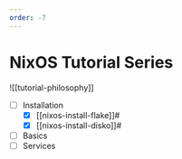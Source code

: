 ```yaml
---
order: -7
---
```


# NixOS Tutorial Series

![[tutorial-philosophy]]

- [ ] Installation
    - [x] [[nixos-install-flake]]#
    - [x] [[nixos-install-disko]]#
- [ ] Basics
- [ ] Services